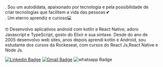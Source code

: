 . Sou um autodidata, apaixonado por tecnologia e pela possibilidade de criar tecnologias que facilitem a vida das pessoas 💕 <br/>
. Um eterno aprendiz e curioso💻

🤓 Desenvolvo aplicativos android com kotlin e React Native, adoro Javascript e TypeScript, gosto do Elixir e sua sintaxe. Desde do ano de 2005 desenvolvo web sites, anos depois aprendi kotlin e Android, sou estudante dos cursos da Rockeseat, com cursos do React Js,React Native e Node Js</b>. <br/>

[![Linkedin Badge](https://img.shields.io/badge/Linkedin-network-blue)](https://www.linkedin.com/in/faroanderson/) [![Gmail Badge](https://img.shields.io/badge/Gmail-email-green)](mailto:faro.anderson@gmail.com) ![whatsapp Badge](https://img.shields.io/badge/Whatsapp-71996877997-green)



